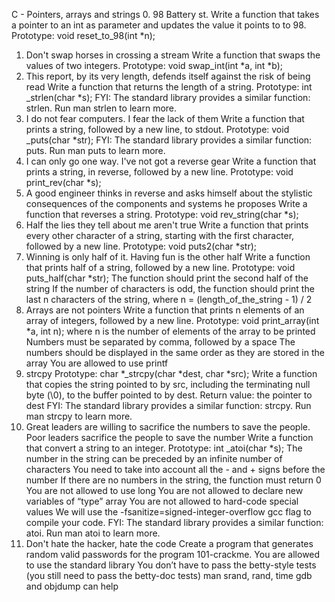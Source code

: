 C - Pointers, arrays and strings
0. 98 Battery st.
Write a function that takes a pointer to an int as parameter and updates the value it points to to 98.
Prototype: void reset_to_98(int *n);
1. Don't swap horses in crossing a stream
Write a function that swaps the values of two integers.
Prototype: void swap_int(int *a, int *b);
2. This report, by its very length, defends itself against the risk of being read
Write a function that returns the length of a string.
Prototype: int _strlen(char *s);
FYI: The standard library provides a similar function: strlen. Run man strlen to learn more.
3. I do not fear computers. I fear the lack of them
Write a function that prints a string, followed by a new line, to stdout.
Prototype: void _puts(char *str);
FYI: The standard library provides a similar function: puts. Run man puts to learn more.
4. I can only go one way. I've not got a reverse gear
Write a function that prints a string, in reverse, followed by a new line.
Prototype: void print_rev(char *s);
5. A good engineer thinks in reverse and asks himself about the stylistic consequences of the components and systems he proposes
Write a function that reverses a string.
Prototype: void rev_string(char *s);
6. Half the lies they tell about me aren't true
Write a function that prints every other character of a string, starting with the first character, followed by a new line.
Prototype: void puts2(char *str);
7. Winning is only half of it. Having fun is the other half
Write a function that prints half of a string, followed by a new line.
Prototype: void puts_half(char *str);
The function should print the second half of the string
If the number of characters is odd, the function should print the last n characters of the string, where n = (length_of_the_string - 1) / 2
8. Arrays are not pointers
Write a function that prints n elements of an array of integers, followed by a new line.
Prototype: void print_array(int *a, int n);
where n is the number of elements of the array to be printed
Numbers must be separated by comma, followed by a space
The numbers should be displayed in the same order as they are stored in the array
You are allowed to use printf
9. strcpy
Prototype: char *_strcpy(char *dest, char *src);
Write a function that copies the string pointed to by src, including the terminating null byte (\0), to the buffer pointed to by dest.
Return value: the pointer to dest
FYI: The standard library provides a similar function: strcpy. Run man strcpy to learn more.
10. Great leaders are willing to sacrifice the numbers to save the people. Poor leaders sacrifice the people to save the number
Write a function that convert a string to an integer.
Prototype: int _atoi(char *s);
The number in the string can be preceded by an infinite number of characters
You need to take into account all the - and + signs before the number
If there are no numbers in the string, the function must return 0
You are not allowed to use long
You are not allowed to declare new variables of “type” array
You are not allowed to hard-code special values
We will use the -fsanitize=signed-integer-overflow gcc flag to compile your code.
FYI: The standard library provides a similar function: atoi. Run man atoi to learn more.
11. Don't hate the hacker, hate the code
Create a program that generates random valid passwords for the program 101-crackme.
You are allowed to use the standard library
You don’t have to pass the betty-style tests (you still need to pass the betty-doc tests)
man srand, rand, time
gdb and objdump can help

